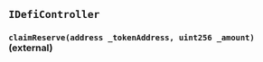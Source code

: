 ## `IDefiController`






### `claimReserve(address _tokenAddress, uint256 _amount)` (external)









